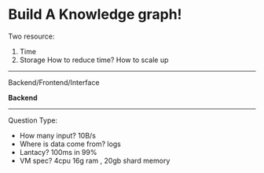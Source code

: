 # Build A Knowledge graph!
Two resource: 
1. Time
2. Storage 
How to reduce time?
How to scale up
-------

Backend/Frontend/Interface


**Backend**


------
Question Type:
- How many input? 10B/s
- Where is data come from? logs
- Lantacy? 100ms in 99%
- VM spec?  4cpu 16g ram , 20gb shard memory

<!--stackedit_data:
eyJoaXN0b3J5IjpbLTU5ODk0MzAxOCwtMTYwMTg3NTM4N119
-->